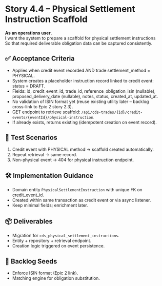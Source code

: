 # Story 4.4 – Physical Settlement Instruction Scaffold

**As an operations user**,  
I want the system to prepare a scaffold for physical settlement instructions  
So that required deliverable obligation data can be captured consistently.

## ✅ Acceptance Criteria
- Applies when credit event recorded AND trade settlement_method = PHYSICAL.
- System creates a placeholder instruction record linked to credit event: status = DRAFT.
- Fields: id, credit_event_id, trade_id, reference_obligation_isin (nullable), proposed_delivery_date (nullable), notes, status, created_at, updated_at.
- No validation of ISIN format yet (reuse existing utility later – backlog cross-link to Epic 2 story 2.3).
- GET endpoint to retrieve scaffold: `/api/cds-trades/{id}/credit-events/{eventId}/physical-instruction`.
- If already exists, returns existing (idempotent creation on event record).

## 🧪 Test Scenarios
1. Credit event with PHYSICAL method → scaffold created automatically.
2. Repeat retrieval → same record.
3. Non-physical event → 404 for physical instruction endpoint.

## 🛠 Implementation Guidance
- Domain entity `PhysicalSettlementInstruction` with unique FK on credit_event_id.
- Created within same transaction as credit event or via async listener.
- Keep minimal fields; enrichment later.

## 📦 Deliverables
- Migration for `cds_physical_settlement_instructions`.
- Entity + repository + retrieval endpoint.
- Creation logic triggered on event persistence.

## 🔮 Backlog Seeds
- Enforce ISIN format (Epic 2 link).
- Matching engine for obligation substitution.

